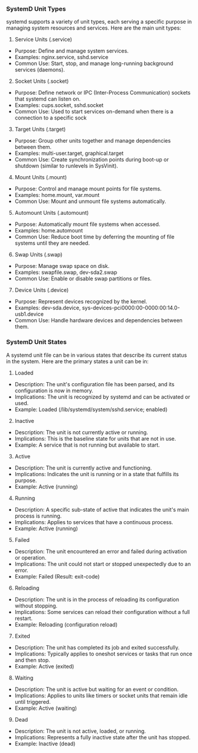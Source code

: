 ### SystemD Unit Types

systemd supports a variety of unit types, each serving a specific purpose in managing system resources and services. Here are the main unit types:

1) Service Units (.service)
- Purpose: Define and manage system services.
- Examples: nginx.service, sshd.service
- Common Use: Start, stop, and manage long-running background services (daemons).

2) Socket Units (.socket)
- Purpose: Define network or IPC (Inter-Process Communication) sockets that systemd can listen on.
- Examples: cups.socket, sshd.socket
- Common Use: Used to start services on-demand when there is a connection to a specific sock

3) Target Units (.target)
- Purpose: Group other units together and manage dependencies between them.
- Examples: multi-user.target, graphical.target
- Common Use: Create synchronization points during boot-up or shutdown (similar to runlevels in SysVinit).

4) Mount Units (.mount)
- Purpose: Control and manage mount points for file systems.
- Examples: home.mount, var.mount
- Common Use: Mount and unmount file systems automatically.

5) Automount Units (.automount)
- Purpose: Automatically mount file systems when accessed.
- Examples: home.automount
- Common Use: Reduce boot time by deferring the mounting of file systems until they are needed.

6) Swap Units (.swap)
- Purpose: Manage swap space on disk.
- Examples: swapfile.swap, dev-sda2.swap
- Common Use: Enable or disable swap partitions or files.

7) Device Units (.device)
- Purpose: Represent devices recognized by the kernel.
- Examples: dev-sda.device, sys-devices-pci0000:00-0000:00:14.0-usb1.device
- Common Use: Handle hardware devices and dependencies between them.

### SystemD Unit States

A systemd unit file can be in various states that describe its current status in the system. Here are the primary states a unit can be in:

1) Loaded
- Description: The unit's configuration file has been parsed, and its configuration is now in memory.
- Implications: The unit is recognized by systemd and can be activated or used.
- Example: Loaded (/lib/systemd/system/sshd.service; enabled)

2) Inactive
- Description: The unit is not currently active or running.
- Implications: This is the baseline state for units that are not in use.
- Example: A service that is not running but available to start.

3) Active
- Description: The unit is currently active and functioning.
- Implications: Indicates the unit is running or in a state that fulfills its purpose.
- Example: Active (running)

4) Running
- Description: A specific sub-state of active that indicates the unit's main process is running.
- Implications: Applies to services that have a continuous process.
- Example: Active (running)

5) Failed
- Description: The unit encountered an error and failed during activation or operation.
- Implications: The unit could not start or stopped unexpectedly due to an error.
- Example: Failed (Result: exit-code)

6) Reloading
- Description: The unit is in the process of reloading its configuration without stopping.
- Implications: Some services can reload their configuration without a full restart.
- Example: Reloading (configuration reload)

7) Exited
- Description: The unit has completed its job and exited successfully.
- Implications: Typically applies to oneshot services or tasks that run once and then stop.
- Example: Active (exited)

8) Waiting
- Description: The unit is active but waiting for an event or condition.
- Implications: Applies to units like timers or socket units that remain idle until triggered.
- Example: Active (waiting)

9) Dead
- Description: The unit is not active, loaded, or running.
- Implications: Represents a fully inactive state after the unit has stopped.
- Example: Inactive (dead)